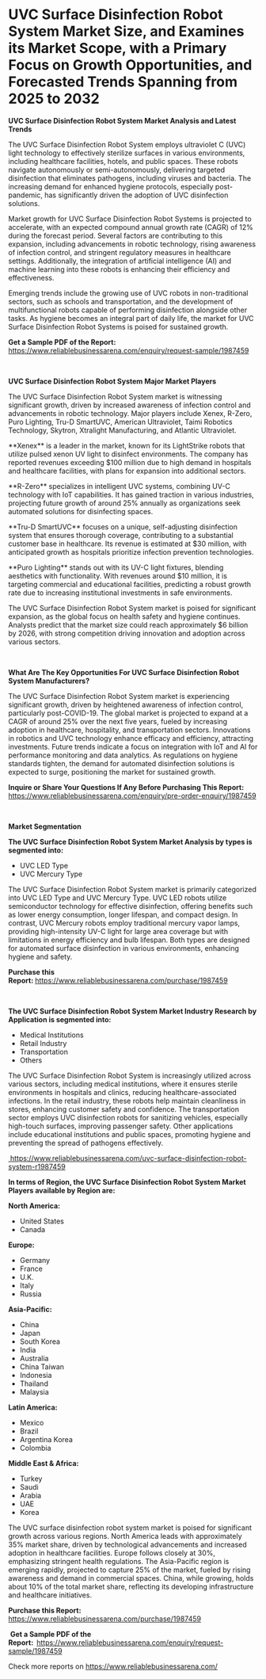 <p><h1>UVC Surface Disinfection Robot System Market Size, and Examines its Market Scope, with a Primary Focus on Growth Opportunities, and Forecasted Trends Spanning from 2025 to 2032</h1></p><p><strong>UVC Surface Disinfection Robot System Market Analysis and Latest Trends</strong></p>
<p><p>The UVC Surface Disinfection Robot System employs ultraviolet C (UVC) light technology to effectively sterilize surfaces in various environments, including healthcare facilities, hotels, and public spaces. These robots navigate autonomously or semi-autonomously, delivering targeted disinfection that eliminates pathogens, including viruses and bacteria. The increasing demand for enhanced hygiene protocols, especially post-pandemic, has significantly driven the adoption of UVC disinfection solutions.</p><p>Market growth for UVC Surface Disinfection Robot Systems is projected to accelerate, with an expected compound annual growth rate (CAGR) of 12% during the forecast period. Several factors are contributing to this expansion, including advancements in robotic technology, rising awareness of infection control, and stringent regulatory measures in healthcare settings. Additionally, the integration of artificial intelligence (AI) and machine learning into these robots is enhancing their efficiency and effectiveness.</p><p>Emerging trends include the growing use of UVC robots in non-traditional sectors, such as schools and transportation, and the development of multifunctional robots capable of performing disinfection alongside other tasks. As hygiene becomes an integral part of daily life, the market for UVC Surface Disinfection Robot Systems is poised for sustained growth.</p></p>
<p><strong>Get a Sample PDF of the Report:&nbsp;</strong> <a href="https://www.reliablebusinessarena.com/enquiry/request-sample/1987459?utm_campaign=1871&utm_medium=2&utm_source=Github&utm_content=ia&utm_term=10022025&utm_id=uvc-surface-disinfection-robot-system">https://www.reliablebusinessarena.com/enquiry/request-sample/1987459</a></p>
<p>&nbsp;</p>
<p><strong>UVC Surface Disinfection Robot System Major Market Players</strong></p>
<p><p>The UVC Surface Disinfection Robot System market is witnessing significant growth, driven by increased awareness of infection control and advancements in robotic technology. Major players include Xenex, R-Zero, Puro Lighting, Tru-D SmartUVC, American Ultraviolet, Taimi Robotics Technology, Skytron, Xtralight Manufacturing, and Atlantic Ultraviolet.</p><p>**Xenex** is a leader in the market, known for its LightStrike robots that utilize pulsed xenon UV light to disinfect environments. The company has reported revenues exceeding $100 million due to high demand in hospitals and healthcare facilities, with plans for expansion into additional sectors.</p><p>**R-Zero** specializes in intelligent UVC systems, combining UV-C technology with IoT capabilities. It has gained traction in various industries, projecting future growth of around 25% annually as organizations seek automated solutions for disinfecting spaces.</p><p>**Tru-D SmartUVC** focuses on a unique, self-adjusting disinfection system that ensures thorough coverage, contributing to a substantial customer base in healthcare. Its revenue is estimated at $30 million, with anticipated growth as hospitals prioritize infection prevention technologies.</p><p>**Puro Lighting** stands out with its UV-C light fixtures, blending aesthetics with functionality. With revenues around $10 million, it is targeting commercial and educational facilities, predicting a robust growth rate due to increasing institutional investments in safe environments.</p><p>The UVC Surface Disinfection Robot System market is poised for significant expansion, as the global focus on health safety and hygiene continues. Analysts predict that the market size could reach approximately $6 billion by 2026, with strong competition driving innovation and adoption across various sectors.</p></p>
<p>&nbsp;</p>
<p><strong>What Are The Key Opportunities For UVC Surface Disinfection Robot System Manufacturers?</strong></p>
<p><p>The UVC Surface Disinfection Robot System market is experiencing significant growth, driven by heightened awareness of infection control, particularly post-COVID-19. The global market is projected to expand at a CAGR of around 25% over the next five years, fueled by increasing adoption in healthcare, hospitality, and transportation sectors. Innovations in robotics and UVC technology enhance efficacy and efficiency, attracting investments. Future trends indicate a focus on integration with IoT and AI for performance monitoring and data analytics. As regulations on hygiene standards tighten, the demand for automated disinfection solutions is expected to surge, positioning the market for sustained growth.</p></p>
<p><strong>Inquire or Share Your Questions If Any Before Purchasing This Report:</strong> <a href="https://www.reliablebusinessarena.com/enquiry/pre-order-enquiry/1987459?utm_campaign=1871&utm_medium=2&utm_source=Github&utm_content=ia&utm_term=10022025&utm_id=uvc-surface-disinfection-robot-system">https://www.reliablebusinessarena.com/enquiry/pre-order-enquiry/1987459</a></p>
<p>&nbsp;</p>
<p><strong>Market Segmentation</strong></p>
<p><strong>The UVC Surface Disinfection Robot System Market Analysis by types is segmented into:</strong></p>
<p><ul><li>UVC LED Type</li><li>UVC Mercury Type</li></ul></p>
<p><p>The UVC Surface Disinfection Robot System market is primarily categorized into UVC LED Type and UVC Mercury Type. UVC LED robots utilize semiconductor technology for effective disinfection, offering benefits such as lower energy consumption, longer lifespan, and compact design. In contrast, UVC Mercury robots employ traditional mercury vapor lamps, providing high-intensity UV-C light for large area coverage but with limitations in energy efficiency and bulb lifespan. Both types are designed for automated surface disinfection in various environments, enhancing hygiene and safety.</p></p>
<p><strong>Purchase this Report:&nbsp;</strong><a href="https://www.reliablebusinessarena.com/purchase/1987459?utm_campaign=1871&utm_medium=2&utm_source=Github&utm_content=ia&utm_term=10022025&utm_id=uvc-surface-disinfection-robot-system">https://www.reliablebusinessarena.com/purchase/1987459</a></p>
<p>&nbsp;</p>
<p><strong>The UVC Surface Disinfection Robot System Market Industry Research by Application is segmented into:</strong></p>
<p><ul><li>Medical Institutions</li><li>Retail Industry</li><li>Transportation</li><li>Others</li></ul></p>
<p><p>The UVC Surface Disinfection Robot System is increasingly utilized across various sectors, including medical institutions, where it ensures sterile environments in hospitals and clinics, reducing healthcare-associated infections. In the retail industry, these robots help maintain cleanliness in stores, enhancing customer safety and confidence. The transportation sector employs UVC disinfection robots for sanitizing vehicles, especially high-touch surfaces, improving passenger safety. Other applications include educational institutions and public spaces, promoting hygiene and preventing the spread of pathogens effectively.</p></p>
<p><a href="https://www.reliablebusinessarena.com/uvc-surface-disinfection-robot-system-r1987459?utm_campaign=1871&utm_medium=2&utm_source=Github&utm_content=ia&utm_term=10022025&utm_id=uvc-surface-disinfection-robot-system">&nbsp;https://www.reliablebusinessarena.com/uvc-surface-disinfection-robot-system-r1987459</a></p>
<p><strong>In terms of Region, the UVC Surface Disinfection Robot System Market Players available by Region are:</strong></p>
<p>
    <p> <strong> North America: </strong>
        <ul>
            <li>United States</li>
            <li>Canada</li>
        </ul>
        </p> 
    <p> <strong> Europe: </strong>
        <ul>
            <li>Germany</li>
            <li>France</li>
            <li>U.K.</li>
            <li>Italy</li>
            <li>Russia</li>
        </ul>
        </p> 
    <p> <strong> Asia-Pacific: </strong>
        <ul>
            <li>China</li>
            <li>Japan</li>
            <li>South Korea</li>
            <li>India</li>
            <li>Australia</li>
            <li>China Taiwan</li>
            <li>Indonesia</li>
            <li>Thailand</li>
            <li>Malaysia</li>
        </ul>
        </p> 
    <p> <strong> Latin America: </strong>
        <ul>
            <li>Mexico</li>
            <li>Brazil</li>
            <li>Argentina Korea</li>
            <li>Colombia</li>
        </ul>
        </p> 
    <p> <strong> Middle East & Africa: </strong>
        <ul>
            <li>Turkey</li>
            <li>Saudi</li>
            <li>Arabia</li>
            <li>UAE</li>
            <li>Korea</li>
        </ul>
    </p>
    </p>
<p><p>The UVC surface disinfection robot system market is poised for significant growth across various regions. North America leads with approximately 35% market share, driven by technological advancements and increased adoption in healthcare facilities. Europe follows closely at 30%, emphasizing stringent health regulations. The Asia-Pacific region is emerging rapidly, projected to capture 25% of the market, fueled by rising awareness and demand in commercial spaces. China, while growing, holds about 10% of the total market share, reflecting its developing infrastructure and healthcare initiatives.</p></p>
<p><strong>Purchase this Report: </strong><a href="https://www.reliablebusinessarena.com/purchase/1987459?utm_campaign=1871&utm_medium=2&utm_source=Github&utm_content=ia&utm_term=10022025&utm_id=uvc-surface-disinfection-robot-system">https://www.reliablebusinessarena.com/purchase/1987459</a></p>
<p>&nbsp;<strong>Get a Sample PDF of the Report:&nbsp;&nbsp;</strong><a href="https://www.reliablebusinessarena.com/enquiry/request-sample/1987459?utm_campaign=1871&utm_medium=2&utm_source=Github&utm_content=ia&utm_term=10022025&utm_id=uvc-surface-disinfection-robot-system">https://www.reliablebusinessarena.com/enquiry/request-sample/1987459</a></p>
<p><strong></strong></p>
<p>Check more reports on <a href="https://www.reliablebusinessarena.com/?utm_campaign=1871&utm_medium=2&utm_source=Github&utm_content=ia&utm_term=10022025&utm_id=uvc-surface-disinfection-robot-system">https://www.reliablebusinessarena.com/</a></p>